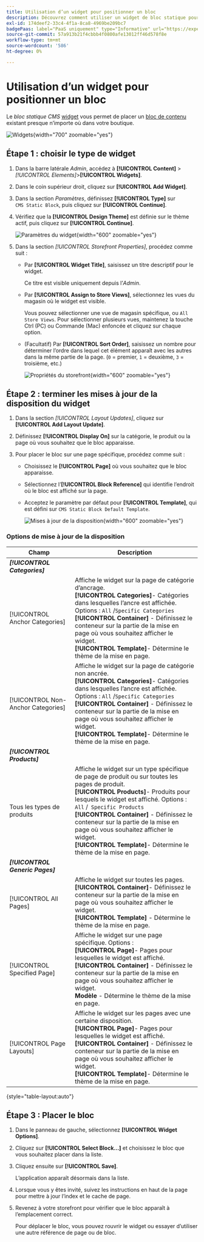 ```yaml
---
title: Utilisation d’un widget pour positionner un bloc
description: Découvrez comment utiliser un widget de bloc statique pour placer un contenu existant pratiquement n’importe où dans votre boutique.
exl-id: 174deef2-33c4-4f1a-8ca8-4969be209bc7
badgePaas: label="PaaS uniquement" type="Informative" url="https://experienceleague.adobe.com/en/docs/commerce/user-guides/product-solutions" tooltip="S’applique uniquement aux projets Adobe Commerce on Cloud (infrastructure PaaS gérée par Adobe) et aux projets On-premise."
source-git-commit: 57a913b21f4cbbb4f0800afe13012ff46d578f8e
workflow-type: tm+mt
source-wordcount: '586'
ht-degree: 0%

---
```


# Utilisation d’un widget pour positionner un bloc

Le _bloc statique CMS_ [widget](widgets.md) vous permet de placer un [bloc de contenu](blocks.md) existant presque n’importe où dans votre boutique.

![ Widgets ](./assets/widgets.png){width="700" zoomable="yes"}

## Étape 1 : choisir le type de widget

1. Dans la barre latérale _Admin_, accédez à **[!UICONTROL Content]** > _[!UICONTROL Elements]_>**[!UICONTROL Widgets]**.

1. Dans le coin supérieur droit, cliquez sur **[!UICONTROL Add Widget]**.

1. Dans la section _Paramètres_, définissez **[!UICONTROL Type]** sur `CMS Static Block`, puis cliquez sur **[!UICONTROL Continue]**.

1. Vérifiez que la **[!UICONTROL Design Theme]** est définie sur le thème actif, puis cliquez sur **[!UICONTROL Continue]**.

   ![Paramètres du widget](./assets/widget-settings.png){width="600" zoomable="yes"}

1. Dans la section _[!UICONTROL Storefront Properties]_, procédez comme suit :

   - Par **[!UICONTROL Widget Title]**, saisissez un titre descriptif pour le widget.

     Ce titre est visible uniquement depuis l’_Admin_.

   - Par **[!UICONTROL Assign to Store Views]**, sélectionnez les vues du magasin où le widget est visible.

     Vous pouvez sélectionner une vue de magasin spécifique, ou `All Store Views`. Pour sélectionner plusieurs vues, maintenez la touche Ctrl (PC) ou Commande (Mac) enfoncée et cliquez sur chaque option.

   - (Facultatif) Par **[!UICONTROL Sort Order]**, saisissez un nombre pour déterminer l’ordre dans lequel cet élément apparaît avec les autres dans la même partie de la page. (`0` = premier, `1` = deuxième, `3` = troisième, etc.)

     ![Propriétés du storefront](./assets/widget-storefront-properties.png){width="600" zoomable="yes"}

## Étape 2 : terminer les mises à jour de la disposition du widget

1. Dans la section _[!UICONTROL Layout Updates]_, cliquez sur **[!UICONTROL Add Layout Update]**.

1. Définissez **[!UICONTROL Display On]** sur la catégorie, le produit ou la page où vous souhaitez que le bloc apparaisse.

1. Pour placer le bloc sur une page spécifique, procédez comme suit :

   - Choisissez le **[!UICONTROL Page]** où vous souhaitez que le bloc apparaisse.

   - Sélectionnez l’**[!UICONTROL Block Reference]** qui identifie l’endroit où le bloc est affiché sur la page.

   - Acceptez le paramètre par défaut pour **[!UICONTROL Template]**, qui est défini sur `CMS Static Block Default Template`.

     ![ Mises à jour de la disposition ](./assets/widget-layout-update-home-page.png){width="600" zoomable="yes"}

### Options de mise à jour de la disposition

| Champ | Description |
|--- |--- |
| **_[!UICONTROL Categories]_** |  |
| [!UICONTROL Anchor Categories] | Affiche le widget sur la page de catégorie d’ancrage.<br/>**[!UICONTROL Categories]**- Catégories dans lesquelles l’ancre est affichée. Options : `All` /`Specific Categories`<br/>**[!UICONTROL Container]** - Définissez le conteneur sur la partie de la mise en page où vous souhaitez afficher le widget.<br/>**[!UICONTROL Template]**- Détermine le thème de la mise en page. |
| [!UICONTROL Non-Anchor Categories] | Affiche le widget sur la page de catégorie non ancrée.<br/>**[!UICONTROL Categories]**- Catégories dans lesquelles l’ancre est affichée. Options : `All` /`Specific Categories`<br/>**[!UICONTROL Container]** - Définissez le conteneur sur la partie de la mise en page où vous souhaitez afficher le widget.<br/>**[!UICONTROL Template]**- Détermine le thème de la mise en page. |
| **_[!UICONTROL Products]_** |  |
| Tous les types de produits | Affiche le widget sur un type spécifique de page de produit ou sur toutes les pages de produit. <br/>**[!UICONTROL Products]**- Produits pour lesquels le widget est affiché. Options : `All` /` Specific Products`<br/>**[!UICONTROL Container]** - Définissez le conteneur sur la partie de la mise en page où vous souhaitez afficher le widget.<br/>**[!UICONTROL Template]**- Détermine le thème de la mise en page. |
| **_[!UICONTROL Generic Pages]_** |  |
| [!UICONTROL All Pages] | Affiche le widget sur toutes les pages. <br/>**[!UICONTROL Container]**- Définissez le conteneur sur la partie de la mise en page où vous souhaitez afficher le widget.<br/>**[!UICONTROL Template]** - Détermine le thème de la mise en page. |
| [!UICONTROL Specified Page] | Affiche le widget sur une page spécifique. Options : <br/>**[!UICONTROL Page]**- Pages pour lesquelles le widget est affiché.<br/>**[!UICONTROL Container]** - Définissez le conteneur sur la partie de la mise en page où vous souhaitez afficher le widget.<br/>**Modèle** - Détermine le thème de la mise en page. |
| [!UICONTROL Page Layouts] | Affiche le widget sur les pages avec une certaine disposition. <br/>**[!UICONTROL Page]**- Pages pour lesquelles le widget est affiché.<br/>**[!UICONTROL Container]** - Définissez le conteneur sur la partie de la mise en page où vous souhaitez afficher le widget.<br/>**[!UICONTROL Template]**- Détermine le thème de la mise en page. |

{style="table-layout:auto"}

## Étape 3 : Placer le bloc

1. Dans le panneau de gauche, sélectionnez **[!UICONTROL Widget Options]**.

1. Cliquez sur **[!UICONTROL Select Block…]** et choisissez le bloc que vous souhaitez placer dans la liste.

1. Cliquez ensuite sur **[!UICONTROL Save]**.

   L’application apparaît désormais dans la liste.

1. Lorsque vous y êtes invité, suivez les instructions en haut de la page pour mettre à jour l’index et le cache de page.

1. Revenez à votre storefront pour vérifier que le bloc apparaît à l’emplacement correct.

   Pour déplacer le bloc, vous pouvez rouvrir le widget ou essayer d’utiliser une autre référence de page ou de bloc.
